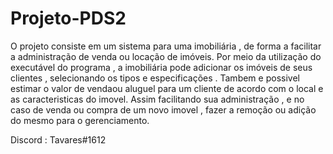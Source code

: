 # Projeto-PDS2
O projeto consiste em um sistema para uma imobiliária , de forma a facilitar a administração de venda ou locação de imóveis.
Por meio da utilização do executável do programa , a imobiliária pode adicionar os imóveis de seus clientes , selecionando os tipos e especificações . Tambem e possivel estimar o valor de vendaou aluguel para um cliente de acordo com o local e as caracteristicas do imovel. Assim facilitando sua administração , e no caso de venda ou compra de um novo imovel , fazer a remoção ou adição  do mesmo para o gerenciamento.

Discord : Tavares#1612
